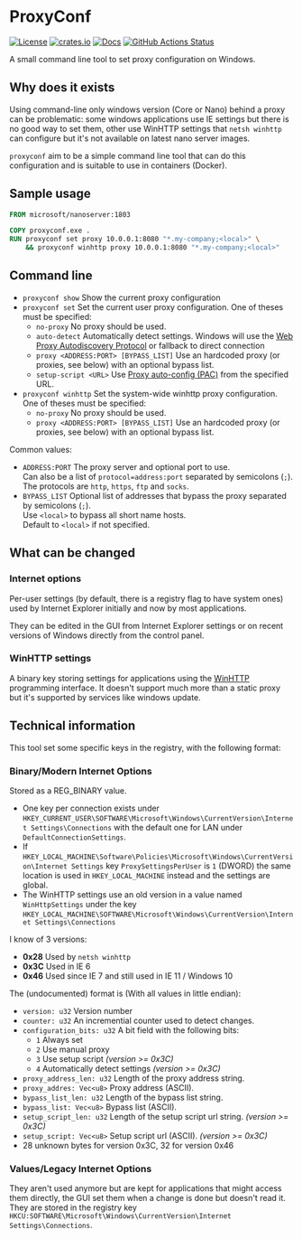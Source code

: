 # ProxyConf

[![License][license-badge]](LICENSE)
[![crates.io][crate-badge]][crate]
[![Docs][docs-badge]][docs]
[![GitHub Actions Status][actions-badge]][actions]

[license-badge]: https://img.shields.io/badge/License-MIT-green.svg?longCache=true
[crate-badge]: https://img.shields.io/badge/crates.io-v0.2.1-orange.svg?longCache=true
[crate]: https://crates.io/crates/proxyconf
[docs-badge]: https://docs.rs/proxyconf/badge.svg?version=0.2.1
[docs]: https://docs.rs/proxyconf
[actions-badge]: https://github.com/vbfox/proxyconf/workflows/Rust/badge.svg?branch=master
[actions]: https://github.com/vbfox/proxyconf/actions

A small command line tool to set proxy configuration on Windows.

## Why does it exists

Using command-line only windows version (Core or Nano) behind a proxy can be problematic: some windows applications use IE settings but there is no good way to set them, other use WinHTTP settings that `netsh winhttp` can configure but it's not available on latest nano server images.

`proxyconf` aim to be a simple command line tool that can do this configuration and is suitable to use in containers (Docker).

## Sample usage

```dockerfile
FROM microsoft/nanoserver:1803

COPY proxyconf.exe .
RUN proxyconf set proxy 10.0.0.1:8080 "*.my-company;<local>" \
    && proxyconf winhttp proxy 10.0.0.1:8080 "*.my-company;<local>"
```

## Command line

* `proxyconf show` Show the current proxy configuration
* `proxyconf set` Set the current user proxy configuration. One of theses must be specified:
  * `no-proxy` No proxy should be used.
  * `auto-detect` Automatically detect settings. Windows will use the [Web Proxy Autodiscovery Protocol][wpad] or fallback to direct connection
  * `proxy <ADDRESS:PORT> [BYPASS_LIST]` Use an hardcoded proxy (or proxies, see below) with an optional bypass list.
  * `setup-script <URL>` Use [Proxy auto-config (PAC)][pac] from the specified URL.
* `proxyconf winhttp` Set the system-wide winhttp proxy configuration. One of theses must be specified:
  * `no-proxy` No proxy should be used.
  * `proxy <ADDRESS:PORT> [BYPASS_LIST]` Use an hardcoded proxy (or proxies, see below) with an optional bypass list.

Common values:
  * `ADDRESS:PORT` The proxy server and optional port to use.<br/>
    Can also be a list of `protocol=address:port` separated by semicolons (`;`). The protocols are `http`, `https`, `ftp` and `socks`. <br/>
  * `BYPASS_LIST` Optional list of addresses that bypass the proxy separated by semicolons (`;`).<br/>
  Use `<local>` to bypass all short name hosts.<br/>
  Default to `<local>` if not specified.

[wpad]: https://en.wikipedia.org/wiki/Web_Proxy_Auto-Discovery_Protocol
[pac]: https://en.wikipedia.org/wiki/Proxy_auto-config

## What can be changed

### Internet options

Per-user settings (by default, there is a registry flag to have system ones) used by Internet Explorer initially and now by most applications.

They can be edited in the GUI from Internet Explorer settings or on recent versions of Windows directly from the control panel.

### WinHTTP settings

A binary key storing settings for applications using the [WinHTTP][winhttp] programming interface. It doesn't support much more than a static proxy but it's supported by services like windows update.

[winhttp]: https://docs.microsoft.com/en-us/windows/desktop/WinHttp/about-winhttp

## Technical information

This tool set some specific keys in the registry, with the following format:

### Binary/Modern Internet Options

Stored as a REG_BINARY value.

* One key per connection exists under `HKEY_CURRENT_USER\SOFTWARE\Microsoft\Windows\CurrentVersion\Internet Settings\Connections` with the default one for LAN under `DefaultConnectionSettings`.
* If `HKEY_LOCAL_MACHINE\Software\Policies\Microsoft\Windows\CurrentVersion\Internet Settings` key `ProxySettingsPerUser` is `1` (DWORD) the same location is used in `HKEY_LOCAL_MACHINE` instead and the settings are global.
* The WinHTTP settings use an old version in a value named `WinHttpSettings` under the key `HKEY_LOCAL_MACHINE\SOFTWARE\Microsoft\Windows\CurrentVersion\Internet Settings\Connections`

I know of 3 versions:
* **0x28** Used by `netsh winhttp`
* **0x3C** Used in IE 6
* **0x46** Used since IE 7 and still used in IE 11 / Windows 10

The (undocumented) format is (With all values in little endian):
* `version: u32` Version number
* `counter: u32` An incremential counter used to detect changes.
* `configuration_bits: u32` A bit field with the following bits:
  * `1` Always set
  * `2` Use manual proxy
  * `3` Use setup script *(version >= 0x3C)*
  * `4` Automatically detect settings *(version >= 0x3C)*
* `proxy_address_len: u32` Length of the proxy address string.
* `proxy_addres: Vec<u8>` Proxy address (ASCII).
* `bypass_list_len: u32` Length of the bypass list string.
* `bypass_list: Vec<u8>` Bypass list (ASCII).
* `setup_script_len: u32` Length of the setup script url string. *(version >= 0x3C)*
* `setup_script: Vec<u8>` Setup script url (ASCII). *(version >= 0x3C)*
* 28 unknown bytes for version 0x3C, 32 for version 0x46

### Values/Legacy Internet Options

They aren't used anymore but are kept for applications that might access them directly, the GUI set them when a change is done but doesn't read it.
They are stored in the registry key `HKCU:SOFTWARE\Microsoft\Windows\CurrentVersion\Internet Settings\Connections`.
